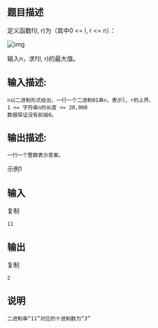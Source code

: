 ## 题目描述   

 

  定义函数f(l, r)为（其中0 <= l, r <= n）： 

  ![img](https://uploadfiles.nowcoder.com/images/20180622/301312_1529635925563_722E3A0115F9553EFC8967A62B4C4A7E)  

  输入n，求f(l, r)的最大值。 

## 输入描述:

```
n以二进制形式给出，一行一个二进制01串n，表示l，r的上界。
1 <= 字符串n的长度 <= 20,000
数据保证没有前缀0。
```

## 输出描述:

```
一行一个整数表示答案。
```

 示例1 

## 输入

复制

```
11
```

## 输出

复制

```
2
```

## 说明

```
二进制串“11”对应的十进制数为“3”
```